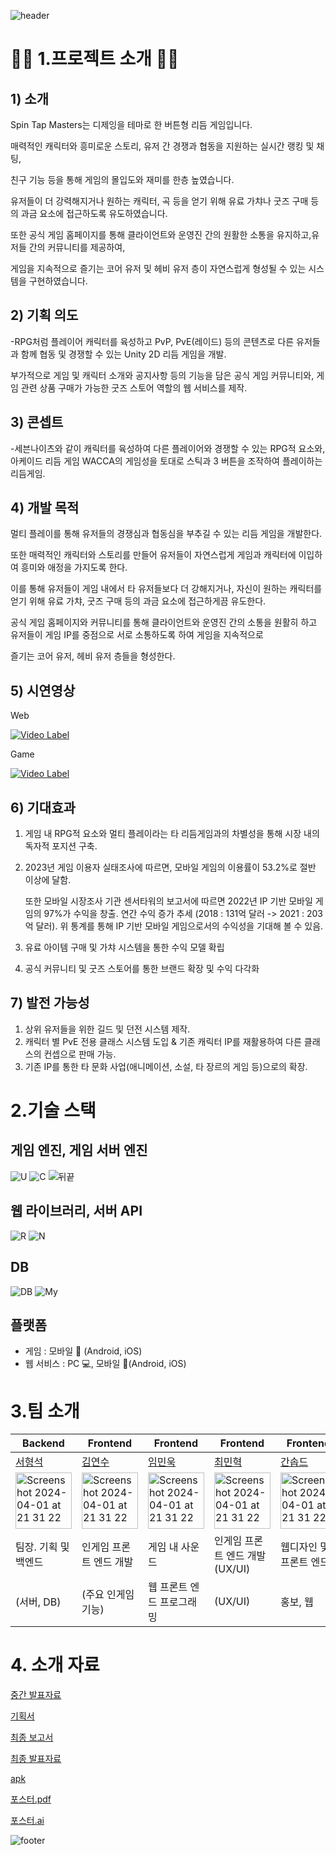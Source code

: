 ![header](https://capsule-render.vercel.app/api?text=SpinTapMasters)

# 👨‍🎓 1.프로젝트 소개 👩‍🎓

## 1) 소개
Spin Tap Masters는 디제잉을 테마로 한 버튼형 리듬 게임입니다.

매력적인 캐릭터와 흥미로운 스토리, 유저 간 경쟁과 협동을 지원하는 실시간 랭킹 및 채팅, 

친구 기능 등을 통해 게임의 몰입도와 재미를 한층 높였습니다. 

유저들이 더 강력해지거나 원하는 캐릭터, 곡 등을 얻기 위해 유료 가챠나 굿즈 구매 등의 과금 요소에 접근하도록 유도하였습니다.

또한 공식 게임 홈페이지를 통해 클라이언트와 운영진 간의 원활한 소통을 유지하고,유저들 간의 커뮤니티를 제공하여,

게임을 지속적으로 즐기는 코어 유저 및 헤비 유저 층이 자연스럽게 형성될 수 있는 시스템을 구현하였습니다.

## 2) 기획 의도
-RPG처럼 플레이어 캐릭터를 육성하고 PvP, PvE(레이드) 등의 콘텐츠로 다른 유저들과 함께 협동 및 경쟁할 수 있는 Unity 2D 리듬 게임을 개발.

부가적으로 게임 및 캐릭터 소개와 공지사항 등의 기능을 담은 공식 게임 커뮤니티와, 게임 관련 상품 구매가 가능한 굿즈 스토어 역할의 웹 서비스를 제작.

## 3) 콘셉트
-세븐나이츠와 같이 캐릭터를 육성하여 다른 플레이어와 경쟁할 수 있는 RPG적 요소와, 
아케이드 리듬 게임 WACCA의 게임성을 토대로 스틱과 3 버튼을 조작하여 플레이하는 리듬게임.

## 4) 개발 목적
멀티 플레이를 통해 유저들의 경쟁심과 협동심을 부추길 수 있는 리듬 게임을 개발한다. 

또한 매력적인 캐릭터와 스토리를 만들어 유저들이 자연스럽게 게임과 캐릭터에 이입하여 흥미와 애정을 가지도록 한다. 

이를 통해 유저들이 게임 내에서 타 유저들보다 더 강해지거나, 자신이 원하는 캐릭터를 얻기 위해 유료 가챠, 굿즈 구매 등의 과금 요소에 접근하게끔 유도한다. 

공식 게임 홈페이지와 커뮤니티를 통해 클라이언트와 운영진 간의 소통을 원활히 하고 유저들이 게임 IP를 중점으로 서로 소통하도록 하여 게임을 지속적으로 

즐기는 코어 유저, 헤비 유저 층들을 형성한다.

## 5) 시연영상

Web

[![Video Label](http://img.youtube.com/vi/DtKIhjOR1kI/0.jpg)](https://youtu.be/DtKIhjOR1kI)

Game

[![Video Label](http://img.youtube.com/vi/MdImBnooIS8/0.jpg)](https://youtu.be/MdImBnooIS8)

## 6) 기대효과
1) 게임 내 RPG적 요소와 멀티 플레이라는 타 리듬게임과의 차별성을 통해 시장 내의 독자적 포지션 구축.
2) 2023년 게임 이용자 실태조사에 따르면, 모바일 게임의 이용률이 53.2%로 절반 이상에 달함.

   또한 모바일 시장조사 기관 센서타워의 보고서에 따르면 2022년 IP 기반 모바일 게임의 97%가 수익을 창출.
   연간 수익 증가 추세 (2018 : 131억 달러 -> 2021 : 203억 달러). 위 통계를 통해 IP 기반 모바일 게임으로서의 수익성을 기대해 볼 수 있음.
5) 유료 아이템 구매 및 가챠 시스템을 통한 수익 모델 확립
6) 공식 커뮤니티 및 굿즈 스토어를 통한 브랜드 확장 및 수익 다각화

## 7) 발전 가능성
1) 상위 유저들을 위한 길드 및 던전 시스템 제작.
2) 캐릭터 별 PvE 전용 클래스 시스템 도입 & 기존 캐릭터 IP를 재활용하여 다른 클래스의 컨셉으로 판매 가능.
3) 기존 IP를 통한 타 문화 사업(애니메이션, 소설, 타 장르의 게임 등)으로의 확장.

# 2.기술 스택

## 게임 엔진, 게임 서버 엔진
![U](https://img.shields.io/badge/Unity-100000?style=for-the-badge&logo=unity&logoColor=white) ![C](https://img.shields.io/badge/C%23-239120?style=for-the-badge&logo=c-sharp&logoColor=white) ![뒤끝](https://img.shields.io/badge/뒤끝-100000?style=for-the-badge&logoColor=white)

## 웹 라이브러리, 서버 API
![R](https://img.shields.io/badge/React-20232A?style=for-the-badge&logo=react&logoColor=61DAFB)
![N](https://img.shields.io/badge/Node.js-43853D?style=for-the-badge&logo=node.js&logoColor=white)

## DB
![DB](https://img.shields.io/badge/MariaDB-003545?style=flat-square&logo=mariaDB&logoColor=white)
![My](https://img.shields.io/badge/MySQL-4479A1?style=flat-square&logo=MySQL&logoColor=white)

## 플랫폼
-	게임 : 모바일 :iphone: (Android, iOS)
- 웹 서비스 : PC :computer:, 모바일 :iphone:(Android, iOS)

# 3.팀 소개

|Backend|Frontend|Frontend|Frontend|Frontend|
|------|---|---|---|---|
|[서형석](https://github.com/ming0223)|[김연수](https://github.com/yoens/capstone-2024-42)|[임민욱](https://github.com/analogman27/capstone-2024-42)|[최민혁](https://github.com/alsgur3480)|[간솝드](https://github.com/Sumi037/Sumi037.github.io)|
|<img width="90" alt="Screenshot 2024-04-01 at 21 31 22" src="https://github.com/kookmin-sw/capstone-2024-42/assets/96248281/b848f9b1-ed2f-470e-b43c-d6fce0e756cf">|<img width="90" alt="Screenshot 2024-04-01 at 21 31 22" src="https://github.com/kookmin-sw/capstone-2024-42/assets/96248281/6f01a715-0dd9-4d36-bb73-b3e5cd1e50f0">|<img width="90" alt="Screenshot 2024-04-01 at 21 31 22" src="https://github.com/kookmin-sw/capstone-2024-42/assets/96248281/dd8543e4-ed30-4c2a-891e-7bd56db62ce3">|<img width="90" alt="Screenshot 2024-04-01 at 21 31 22" src="https://github.com/kookmin-sw/capstone-2024-42/assets/96248281/973b5b8b-8f50-4849-a143-c1b6e8529b2f">|<img width="90" alt="Screenshot 2024-04-01 at 21 31 22" src="https://github.com/kookmin-sw/capstone-2024-42/assets/96248281/223a49f1-3563-4deb-9b54-3d79f4757a15">|
|팀장. 기획 및 백엔드|인게임 프론트 엔드 개발|게임 내 사운드|인게임 프론트 엔드 개발 (UX/UI)|웹디자인 및 프론트 엔드|
(서버, DB)|(주요 인게임 기능)|웹 프론트 엔드 프로그래밍|(UX/UI)|홍보, 웹|


# 4. 소개 자료 
[중간 발표자료](https://drive.google.com/file/d/18gCFVOvwCZVjzrzKr5FOXKwKa723MO-0/view?usp=drive_link)

[기획서](https://drive.google.com/file/d/1pPobxG6_mW5FWjyTf-PtPU_B351k3hOa/view?usp=drive_link)

[최종 보고서](https://docs.google.com/document/d/12iHvaDRjBSHPyicYnQehRhB-txf3G6qH/edit)

[최종 발표자료](https://drive.google.com/file/d/1fhDCNlNQ8ymQTq9ktoG-AqXWO8u7vozs/view?usp=sharing)

[apk](https://drive.google.com/file/d/1VwOL1_v03IuEYtuzLoKMuhoDL_J9h_tW/view?usp=sharing)

[포스터.pdf](https://drive.google.com/file/d/1VfDWzHIYPdeUWtz2Z0awQhlk0to9Pal7/view?usp=sharing)

[포스터.ai](https://drive.google.com/file/d/1ANSz80myfxw2MZEk_GNtILKd3WhNaNiv/view?usp=sharing)

![footer](https://capsule-render.vercel.app/api?section=footer)
